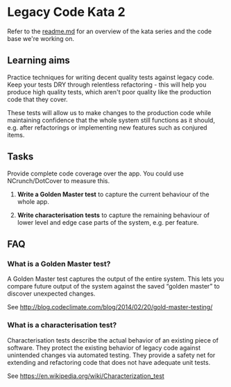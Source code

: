 # Legacy Code Kata 2

Refer to the [readme.md](README.md) for an overview of the kata series and the code base we're working on.

## Learning aims

Practice techniques for writing decent quality tests against legacy code. Keep your tests DRY through relentless refactoring - this will help you produce high quality tests, which aren't poor quality like the production code that they cover.

These tests will allow us to make changes to the production code while maintaining confidence that the whole system still functions as it should, e.g. after refactorings or implementing new features such as conjured items.

## Tasks

Provide complete code coverage over the app. You could use NCrunch/DotCover to measure this.

1. **Write a Golden Master test** to capture the current behaviour of the whole app.

2. **Write characterisation tests** to capture the remaining behaviour of lower level and edge case parts of the system, e.g. per feature.

## FAQ

### What is a Golden Master test?

A Golden Master test captures the output of the entire system. This lets you compare future output of the system against the saved “golden master” to discover unexpected changes.

See http://blog.codeclimate.com/blog/2014/02/20/gold-master-testing/

### What is a characterisation test?

Characterisation tests describe the actual behavior of an existing piece of software. They protect the existing behavior of legacy code against unintended changes via automated testing. They provide a safety net for extending and refactoring code that does not have adequate unit tests.

See https://en.wikipedia.org/wiki/Characterization_test
